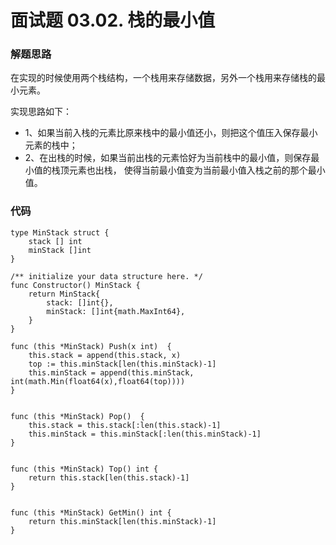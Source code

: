 # 面试题 03.02. 栈的最小值

### 解题思路
在实现的时候使用两个栈结构，一个栈用来存储数据，另外一个栈用来存储栈的最小元素。

实现思路如下：
* 1、如果当前入栈的元素比原来栈中的最小值还小，则把这个值压入保存最小元素的栈中；
* 2、在出栈的时候，如果当前出栈的元素恰好为当前栈中的最小值，则保存最小值的栈顶元素也出栈，
使得当前最小值变为当前最小值入栈之前的那个最小值。

### 代码
```golang
type MinStack struct {
	stack [] int
	minStack []int
}

/** initialize your data structure here. */
func Constructor() MinStack {
	return MinStack{
		stack: []int{},
		minStack: []int{math.MaxInt64},
	}
}

func (this *MinStack) Push(x int)  {
	this.stack = append(this.stack, x)
	top := this.minStack[len(this.minStack)-1]
	this.minStack = append(this.minStack, int(math.Min(float64(x),float64(top))))
}


func (this *MinStack) Pop()  {
	this.stack = this.stack[:len(this.stack)-1]
	this.minStack = this.minStack[:len(this.minStack)-1]
}


func (this *MinStack) Top() int {
	return this.stack[len(this.stack)-1]
}


func (this *MinStack) GetMin() int {
	return this.minStack[len(this.minStack)-1]
}
```